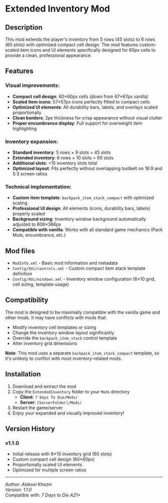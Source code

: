 # Extended Inventory Mod

## Description

This mod extends the player's inventory from 5 rows (45 slots) to 6 rows (60 slots) with optimized compact cell design. The mod features custom-scaled item icons and UI elements specifically designed for 60px cells to provide a clean, professional appearance.

## Features

### Visual improvements:
- **Compact cell design**: 60×60px cells (down from 67×67px vanilla)
- **Scaled item icons**: 57×57px icons perfectly fitted to compact cells
- **Optimized UI elements**: All durability bars, labels, and overlays scaled proportionally
- **Clean borders**: 2px thickness for crisp appearance without visual clutter
- **Proper encumbrance display**: Full support for overweight item highlighting

### Inventory expansion:
- **Standard inventory**: 5 rows × 9 slots = 45 slots
- **Extended inventory**: 6 rows × 10 slots = 60 slots
- **Additional slots**: +15 inventory slots total
- **Optimized layout**: Fits perfectly without overlapping toolbelt on 16:9 and 5:3 screen ratios

### Technical implementation:
- **Custom item template**: `backpack_item_stack_compact` with optimized scaling
- **Professional UI design**: All elements (icons, durability bars, labels) properly scaled
- **Background sizing**: Inventory window background automatically adjusted to 606×366px
- **Compatible with vanilla**: Works with all standard game mechanics (Pack Mule, encumbrance, etc.)

## Mod files

- `ModInfo.xml` - Basic mod information and metadata
- `Config/XUi/controls.xml` - Custom compact item stack template definition
- `Config/XUi/windows.xml` - Inventory window configuration (6×10 grid, cell sizing, template usage)

## Compatibility

The mod is designed to be maximally compatible with the vanilla game and other mods. It may have conflicts with mods that:
- Modify inventory cell templates or sizing
- Change the inventory window layout significantly
- Override the `backpack_item_stack` control template
- Alter inventory grid dimensions

**Note**: This mod uses a separate `backpack_item_stack_compact` template, so it's unlikely to conflict with most inventory-related mods.

## Installation

1. Download and extract the mod
2. Copy the `ExtendedInventory` folder to your `Mods` directory
   - **Client**: `7 Days To Die/Mods/`
   - **Server**: `[ServerFolder]/Mods/`
3. Restart the game/server
4. Enjoy your expanded and visually improved inventory!

## Version History

### v1.1.0
- Initial release with 6×10 inventory grid (60 slots)
- Custom compact cell design (60×60px)
- Proportionally scaled UI elements
- Optimized for multiple screen ratios

---

*Author: Aleksei Khozin*  
*Version: 1.1.0*  
*Compatible with: 7 Days to Die A21+*
